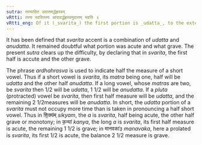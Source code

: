 ```yaml
---
sutra: तस्यादित उदात्तमर्द्धहृस्वम्
vRtti: तस्य स्वरितस्य आदावर्द्धहृस्वमुदात्तम् भवति ॥
vRtti_eng: Of it (_svarita_) the first portion is _udatta_, to the extent of a half measure, of prosodial length.
---
```

It has been defined that _svarita_ accent is a combination of _udatta_ and _anudatta_. It remained doubtful what portion was acute and what grave. The present _sutra_ clears up the difficulty, by declaring that in _svarita_, the first half is accute and the other grave.

The phrase _ardhahrasva_ is used to indicate half the measure of a short vowel. Thus if a short vowel is _svarita_, its _matra_ being one, half will be _udatta_ and the other half _anudatta_. If a long vowel, whose _matras_ are two, be _svarita_ then 1/2 will be _udatta_, 1 1/2 will be _anudatta_. If a _pluta_ (protracted) vowel be _svarita_, then first half measure will be _udatta_, and the remaining 2 1/2measures will be _anudatta_. In short, the _udatta_ portion of a _svarita_ must not occupy more time than is taken in pronouncing a half short vowel. Thus in शि॒क्य॑म् _sikyam_, the _a_ is _svarita_, half being acute, the other half grave or monotony; in क॒न्या॑ _kanya_, the long _a_ is _svarita_, its first half measure is acute, the remaining 1 1/2 is grave; in मानवका॑३ _manavaka_, here a prolated is _svarita_, its first 1/2 is acute, the balance 2 1/2 measure is grave.
